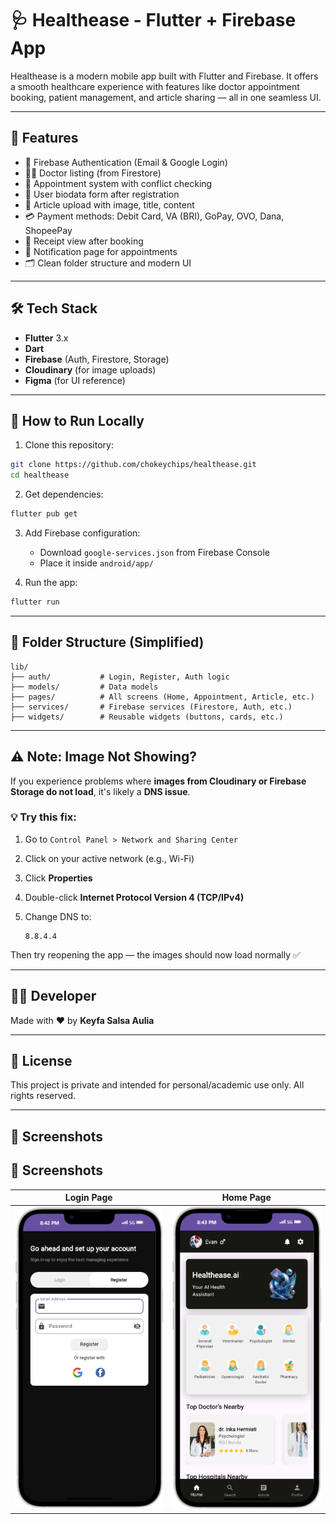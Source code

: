 # 🩺 Healthease - Flutter + Firebase App

Healthease is a modern mobile app built with Flutter and Firebase. It offers a smooth healthcare experience with features like doctor appointment booking, patient management, and article sharing — all in one seamless UI.

---

## 🚀 Features

- 🔐 Firebase Authentication (Email & Google Login)
- 👨‍⚕️ Doctor listing (from Firestore)
- 📅 Appointment system with conflict checking
- 📄 User biodata form after registration
- 📰 Article upload with image, title, content
- 💳 Payment methods: Debit Card, VA (BRI), GoPay, OVO, Dana, ShopeePay
- 🧾 Receipt view after booking
- 🔔 Notification page for appointments
- 🗂️ Clean folder structure and modern UI

---

## 🛠 Tech Stack

- **Flutter** 3.x
- **Dart**
- **Firebase** (Auth, Firestore, Storage)
- **Cloudinary** (for image uploads)
- **Figma** (for UI reference)

---

## 🧪 How to Run Locally

1. Clone this repository:

```bash
git clone https://github.com/chokeychips/healthease.git
cd healthease
```

2. Get dependencies:

```bash
flutter pub get
```

3. Add Firebase configuration:

   - Download `google-services.json` from Firebase Console
   - Place it inside `android/app/`

4. Run the app:

```bash
flutter run
```

---

## 📁 Folder Structure (Simplified)

```
lib/
├── auth/           # Login, Register, Auth logic
├── models/         # Data models
├── pages/          # All screens (Home, Appointment, Article, etc.)
├── services/       # Firebase services (Firestore, Auth, etc.)
├── widgets/        # Reusable widgets (buttons, cards, etc.)
```

---

## ⚠️ Note: Image Not Showing?

If you experience problems where **images from Cloudinary or Firebase Storage do not load**, it's likely a **DNS issue**.

### 💡 Try this fix:

1. Go to `Control Panel > Network and Sharing Center`
2. Click on your active network (e.g., Wi-Fi)
3. Click **Properties**
4. Double-click **Internet Protocol Version 4 (TCP/IPv4)**
5. Change DNS to:

   ```
   8.8.4.4
   ```

Then try reopening the app — the images should now load normally ✅

---

## 👩‍💻 Developer

Made with ❤️ by **Keyfa Salsa Aulia**

---

## 📄 License

This project is private and intended for personal/academic use only. All rights reserved.

---

## 📸 Screenshots

## 📸 Screenshots

| Login Page                        | Home Page                    |
| --------------------------------- | ---------------------------- |
| ![Login](screenshot/register.png) | ![Home](screenshot/home.png) |
